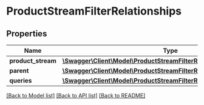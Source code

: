 # ProductStreamFilterRelationships

## Properties
Name | Type | Description | Notes
------------ | ------------- | ------------- | -------------
**product_stream** | [**\Swagger\Client\Model\ProductStreamFilterRelationshipsProductStream**](ProductStreamFilterRelationshipsProductStream.md) |  | [optional] 
**parent** | [**\Swagger\Client\Model\ProductStreamFilterRelationshipsParent**](ProductStreamFilterRelationshipsParent.md) |  | [optional] 
**queries** | [**\Swagger\Client\Model\ProductStreamFilterRelationshipsQueries**](ProductStreamFilterRelationshipsQueries.md) |  | [optional] 

[[Back to Model list]](../../README.md#documentation-for-models) [[Back to API list]](../../README.md#documentation-for-api-endpoints) [[Back to README]](../../README.md)

